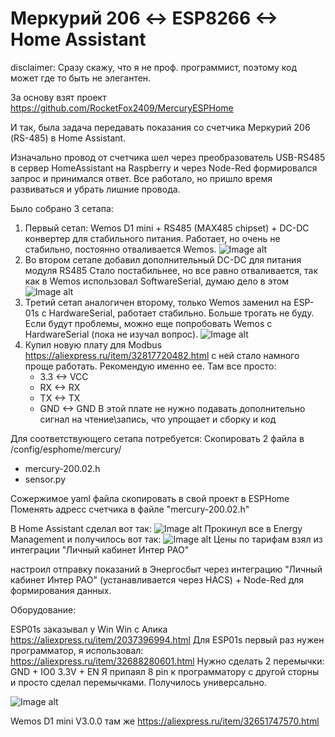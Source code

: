 # Меркурий 206 <-> ESP8266 <-> Home Assistant
disclaimer:
Сразу скажу, что я не проф. программист, поэтому код может где то быть не элегантен.

За основу взят проект https://github.com/RocketFox2409/MercuryESPHome

И так, была задача передавать показания со счетчика Меркурий 206 (RS-485) в Home Assistant. 

Изначально провод от счетчика шел через преобразователь USB-RS485 в сервер HomeAssistant на Raspberry и через Node-Red формировался запрос и принимался ответ. Все работало, но пришло время развиваться и убрать лишние провода. 

Было собрано 3 сетапа:

1. Первый сетап: Wemos D1 mini + RS485 (MAX485 chipset) + DC-DC конвертер для стабильного питания.
   Работает, но очень не стабильно, постоянно отваливается Wemos.
   ![Image alt](https://github.com/DieMetRik/mercury_esphome/blob/main/wemos/Schemes/Mercury_wemos_1.png)
2. Во втором сетапе добавил дополнительный DС-DC для питания модуля RS485
   Стало постабильнее, но все равно отваливается, так как в Wemos использовал SoftwareSerial, думаю дело в этом
   ![Image alt](https://github.com/DieMetRik/mercury_esphome/blob/main/wemos/Schemes/Mercury_wemos_2.png)
3. Третий сетап аналогичен второму, только Wemos заменил на ESP-01s с HardwareSerial, работает стабильно. Больше трогать не буду.
   Если будут проблемы, можно еще попробовать Wemos с HardwareSerial (пока не изучал вопрос).
   ![Image alt](https://github.com/DieMetRik/mercury_esphome/blob/main/esp01s/Schemes/Mercury_EPS01s.png)
4. Купил новую плату для Modbus https://aliexpress.ru/item/32817720482.html c ней стало намного проще работать. Рекомендую именно ее.
   Там все просто:
   - 3.3 <-> VCC 
   - RX <-> RX
   - TX <-> TX
   - GND <-> GND
   В этой плате не нужно подавать дополнительно сигнал на чтение\запись, что упрощает и сборку и код
   
Для соответствующего сетапа потребуется:
Скопировать 2 файла в /config/esphome/mercury/
- mercury-200.02.h
- sensor.py

Сожержимое yaml файла скопировать в свой проект в ESPHome 
Поменять адресс счетчика в файле "mercury-200.02.h"

В Home Assistant сделал вот так:
![Image alt](https://github.com/DieMetRik/mercury_esphome/blob/main/HomeAssistant/Dashboard.png)
Прокинул все в Energy Management и получилось вот так:
![Image alt](https://github.com/DieMetRik/mercury_esphome/blob/main/HomeAssistant/Energy.JPG)
Цены по тарифам взял из интеграции "Личный кабинет Интер РАО"

настроил отправку показаний в Энергосбыт через интеграцию "Личный кабинет Интер РАО" (устанавливается через HACS) + Node-Red для формирования данных.

Оборудование:

ESP01s заказывал у Win Win с Алика https://aliexpress.ru/item/2037396994.html
Для ESP01s первый раз нужен программатор, я использовал: https://aliexpress.ru/item/32688280601.html
Нужно сделать 2 перемычки:
GND + IO0
3.3V + EN
Я припаял 8 pin к программатору с другой сторны и просто сделал перемычками. Получилось универсально.

![Image alt](https://github.com/DieMetRik/mercury_esphome/blob/main/esp01s/Schemes/ESP01s_USB.jpg)

Wemos D1 mini V3.0.0 там же https://aliexpress.ru/item/32651747570.html


